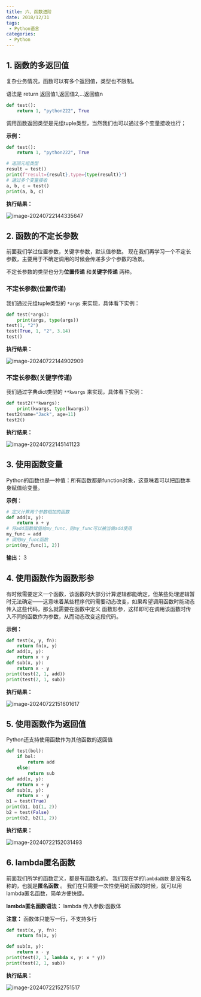 ```yaml
---
title: 六、函数进阶
date: 2018/12/31
tags:
 - Python语言
categories:
 - Python
---
```

## 1. 函数的多返回值

复杂业务情况，函数可以有多个返回值，类型也不限制。

语法是 return 返回值1,返回值2,...返回值n

```python
def test():
	return 1, "python222", True
```

调用函数返回类型是元组tuple类型，当然我们也可以通过多个变量接收也行；

**示例：**

```python
def test():
    return 1, "python222", True

# 返回元组类型
result = test()
print(f"result={result},type={type(result)}")
# 通过多个变量接收
a, b, c = test()
print(a, b, c)
```

**执行结果：**

![image-20240722144335647](https://bucket-linxc.oss-cn-guangzhou.aliyuncs.com/images/image-20240722144335647.png)

## 2. 函数的不定长参数

前面我们学过位置参数，关键字参数，默认值参数。 现在我们再学习一个不定长参数，主要用于不确定调用的时候会传递多少个参数的场景。 

不定长参数的类型也分为**位置传递** 和**关键字传递** 两种。

### 不定长参数(位置传递)

我们通过元组tuple类型的 ```*args``` 来实现，具体看下实例：

```python
def test(*args):
	print(args, type(args))
test(1, "2")
test(True, 1, "2", 3.14)
test()
```

**执行结果：**

![image-20240722144902909](https://bucket-linxc.oss-cn-guangzhou.aliyuncs.com/images/image-20240722144902909.png)

### 不定长参数(关键字传递)

我们通过字典dict类型的 ```**kwargs``` 来实现，具体看下实例：

```python
def test2(**kwargs):
    print(kwargs, type(kwargs))
test2(name="Jack", age=11)
test2()
```

**执行结果：**

![image-20240722145141123](https://bucket-linxc.oss-cn-guangzhou.aliyuncs.com/images/image-20240722145141123.png)

## 3. 使用函数变量

Python的函数也是一种值：所有函数都是function对象，这意味着可以把函数本身赋值给变量。

**示例：**

```python
# 定义计算两个参数相加的函数
def add(x, y):
    return x + y
# 将add函数赋值给my_func，则my_func可以被当做add使用
my_func = add
# 调用my_func函数
print(my_func(1, 2))
```

**输出：** 3

## 4. 使用函数作为函数形参

有时候需要定义一个函数，该函数的大部分计算逻辑都能确定，但某些处理逻辑暂时无法确定——这意味着某些程序代码需要动态改变，如果希望调用函数时能动态传入这些代码，那么就需要在函数中定义 函数形参，这样即可在调用该函数时传入不同的函数作为参数，从而动态改变这段代码。

**示例：**

```python
def test(x, y, fn):
	return fn(x, y)
def add(x, y):
	return x + y
def sub(x, y):
	return x - y
print(test(2, 1, add))
print(test(2, 1, sub))
```

**执行结果：**

![image-20240722151601617](https://bucket-linxc.oss-cn-guangzhou.aliyuncs.com/images/image-20240722151601617.png)

##  5. 使用函数作为返回值

Python还支持使用函数作为其他函数的返回值

```python
def test(bol):
    if bol:
        return add
    else:
        return sub
def add(x, y):
    return x + y
def sub(x, y):
    return x - y
b1 = test(True)
print(b1, b1(1, 2))
b2 = test(False)
print(b2, b2(1, 2))
```

**执行结果：**

![image-20240722152031493](https://bucket-linxc.oss-cn-guangzhou.aliyuncs.com/images/image-20240722152031493.png)

## 6. lambda匿名函数

前面我们所学的函数定义，都是有函数名的。 我们现在学的```lambda函数``` 是没有名称的，也就是**匿名函数** 。 我们在只需要一次性使用的函数的时候，就可以用lambda匿名函数，简单方便快捷。 

**lambda匿名函数语法：** lambda 传入参数:函数体

**注意：** 函数体只能写一行，不支持多行

```python
def test(x, y, fn):
    return fn(x, y)

def sub(x, y):
    return x - y
print(test(2, 1, lambda x, y: x * y))
print(test(2, 1, sub))
```

**执行结果：**

![image-20240722152751517](https://bucket-linxc.oss-cn-guangzhou.aliyuncs.com/images/image-20240722152751517.png)


